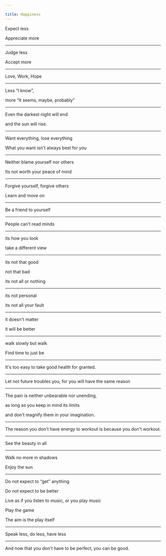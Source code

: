 ```yaml
---
 
title: Happiness  
---
```



Expect less 

Appreciate more 

---

Judge less

Accept more

---

Love, Work, Hope 

---

Less “I know”, 

more “It seems, maybe, probably” 

---

Even the darkest night will end 

and the sun will rise.

---


Want everything, lose everything 

What you want isn't always best for you 

---

Neither blame yourself nor others

Its not worth your peace of mind 

---

Forgive yourself, forgive others 

Learn and move on 

---

Be a friend to yourself


---

People can’t read minds

---

its how you look  

take a different view 

---

its not that good 

not that bad 

its not all or nothing 

---

its not personal 

its not all your fault 

---

it doesn't matter 

it will be better 

---

walk slowly but walk 

Find time to just be 

---

It's too easy to take good health for granted.

---

Let not future troubles you, for you will have the same reason 

---

The pain is neither unbearable nor unending, 

as long as you keep in mind its limits 

and don't magnify them in your imagination.

---

The reason you don't have energy to workout is because you don't workout.

---

See the beauty in all 

---

Walk no more in shadows 

Enjoy the sun 

---

Do not expect to “get” anything 

Do not expect to be better 

Live as if you listen to music, or you play music 

Play the game 

The aim is the play itself 

---

Speak less, do less, have less 

---

And now that you don't have to be perfect, you can be good.


 